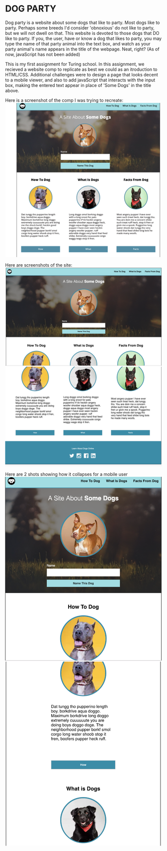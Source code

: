 # DOG PARTY
Dog party is a website about some dogs that like to party. Most dogs like to party. Perhaps some breeds I'd consider 'obnoxious' do not like to party, but we will not dwell on that. This website is devoted to those dogs that DO like to party. If you, the user, have or know a dog that likes to party, you may type the name of that party animal into the text box, and watch as your party animal's name appears in the title of the webpage. Neat, right? (As of now, javaScript has not been added)

This is my first assignment for Turing school. In this assignment, we recieved a website comp to replicate as best we could as an itroduction to HTML/CSS. Additional challenges were to design a page that looks decent to a mobile viewer, and also to add javaScript that interacts with the input box, making the entered text appear in place of 'Some Dogs' in the title above.

Here is a screenshot of the comp I was trying to recreate:
![comp](https://github.com/francepack/dog-party/blob/master/images/comp.png)

Here are screenshots of the site:
![mysite1](https://github.com/francepack/dog-party/blob/master/images/mysite1.png)
![mysite2](https://github.com/francepack/dog-party/blob/master/images/mysite2.png)

Here are 2 shots showing how it collapses for a mobile user
![mobile1](https://github.com/francepack/dog-party/blob/master/images/mobile1.png)
![mobile2](https://github.com/francepack/dog-party/blob/master/images/mobile2.png)
